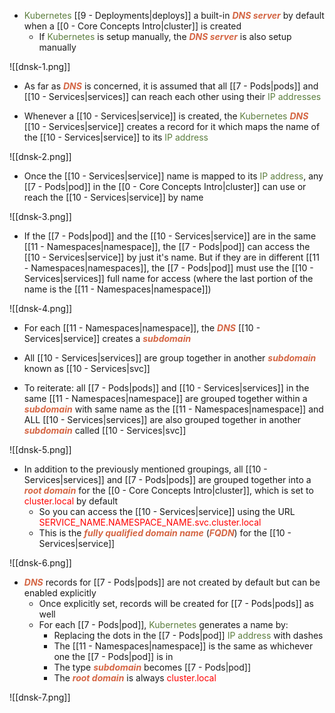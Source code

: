 - <span style="color:#5c7e3e">Kubernetes</span> [[9 - Deployments|deploys]] a built-in <b><i><span style="color:#d46644">DNS server</span></i></b> by default when a [[0 - Core Concepts Intro|cluster]] is created
	- If <span style="color:#5c7e3e">Kubernetes</span> is setup manually, the <b><i><span style="color:#d46644">DNS server</span></i></b> is also setup manually

![[dnsk-1.png]]

- As far as <b><i><span style="color:#d46644">DNS</span></i></b> is concerned, it is assumed that all [[7 - Pods|pods]] and [[10 - Services|services]] can reach each other using their <span style="color:#5c7e3e">IP addresses</span>

- Whenever a [[10 - Services|service]] is created, the <span style="color:#5c7e3e">Kubernetes</span> <b><i><span style="color:#d46644">DNS</span></i></b> [[10 - Services|service]] creates a record for it which maps the name of the [[10 - Services|service]] to its <span style="color:#5c7e3e">IP address</span>

![[dnsk-2.png]]

- Once the [[10 - Services|service]] name is mapped to its <span style="color:#5c7e3e">IP address</span>, any [[7 - Pods|pod]] in the [[0 - Core Concepts Intro|cluster]] can use or reach the [[10 - Services|service]] by name

![[dnsk-3.png]]

- If the [[7 - Pods|pod]] and the [[10 - Services|service]] are in the same [[11 - Namespaces|namespace]], the [[7 - Pods|pod]] can access the [[10 - Services|service]] by just it's name. But if they are in different [[11 - Namespaces|namespaces]], the [[7 - Pods|pod]] must use the [[10 - Services|services]] full name for access (where the last portion of the name is the [[11 - Namespaces|namespace]])

![[dnsk-4.png]]

- For each [[11 - Namespaces|namespace]], the <b><i><span style="color:#d46644">DNS</span></i></b> [[10 - Services|service]] creates a <b><i><span style="color:#d46644">subdomain</span></i></b>

- All [[10 - Services|services]] are group together in another <b><i><span style="color:#d46644">subdomain</span></i></b> known as [[10 - Services|svc]]

- To reiterate: all [[7 - Pods|pods]] and [[10 - Services|services]] in the same [[11 - Namespaces|namespace]] are grouped together within a <b><i><span style="color:#d46644">subdomain</span></i></b> with same name as the [[11 - Namespaces|namespace]] and ALL [[10 - Services|services]] are also grouped together in another <b><i><span style="color:#d46644">subdomain</span></i></b> called [[10 - Services|svc]]

![[dnsk-5.png]]

- In addition to the previously mentioned groupings, all [[10 - Services|services]] and [[7 - Pods|pods]] are grouped together into a <b><i><span style="color:#d46644">root domain</span></i></b> for the [[0 - Core Concepts Intro|cluster]], which is set to <span style="color:red">cluster.local</span> by default
	- So you can access the [[10 - Services|service]] using the URL <span style="color:red">SERVICE_NAME.NAMESPACE_NAME.svc.cluster.local</span>
	- This is the <b><i><span style="color:#d46644">fully qualified domain name</span></i></b> (<b><i><span style="color:#d46644">FQDN</span></i></b>) for the [[10 - Services|service]]

![[dnsk-6.png]]

- <b><i><span style="color:#d46644">DNS</span></i></b> records for [[7 - Pods|pods]] are not created by default but can be enabled explicitly
	- Once explicitly set, records will be created for [[7 - Pods|pods]] as well
	- For each [[7 - Pods|pod]], <span style="color:#5c7e3e">Kubernetes</span> generates a name by:
		- Replacing the dots in the [[7 - Pods|pod]] <span style="color:#5c7e3e">IP address</span> with dashes
		- The [[11 - Namespaces|namespace]] is the same as whichever one the [[7 - Pods|pod]] is in
		- The type <b><i><span style="color:#d46644">subdomain</span></i></b> becomes [[7 - Pods|pod]]
		- The <b><i><span style="color:#d46644">root domain</span></i></b> is always <span style="color:red">cluster.local</span>

![[dnsk-7.png]]